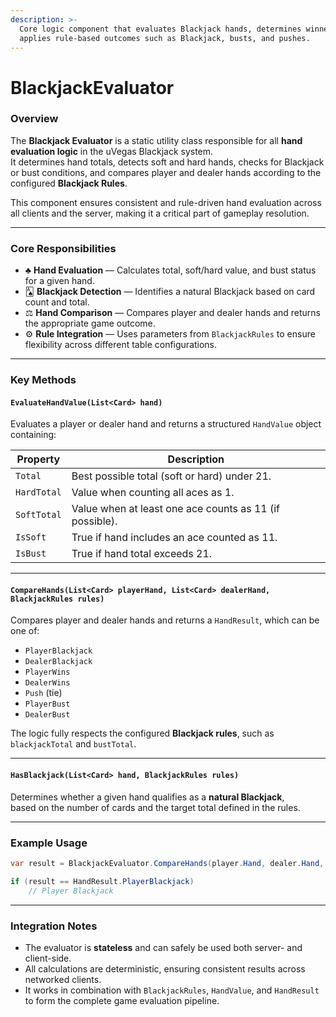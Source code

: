```yaml
---
description: >-
  Core logic component that evaluates Blackjack hands, determines winners, and
  applies rule-based outcomes such as Blackjack, busts, and pushes.
---
```


# BlackjackEvaluator

### Overview

The **Blackjack Evaluator** is a static utility class responsible for all **hand evaluation logic** in the uVegas Blackjack system.\
It determines hand totals, detects soft and hard hands, checks for Blackjack or bust conditions, and compares player and dealer hands according to the configured **Blackjack Rules**.

This component ensures consistent and rule-driven hand evaluation across all clients and the server, making it a critical part of gameplay resolution.

***

### Core Responsibilities

* ♣️ **Hand Evaluation** — Calculates total, soft/hard value, and bust status for a given hand.
* 🂡 **Blackjack Detection** — Identifies a natural Blackjack based on card count and total.
* ⚖️ **Hand Comparison** — Compares player and dealer hands and returns the appropriate game outcome.
* ⚙️ **Rule Integration** — Uses parameters from `BlackjackRules` to ensure flexibility across different table configurations.

***

### Key Methods

#### `EvaluateHandValue(List<Card> hand)`

Evaluates a player or dealer hand and returns a structured `HandValue` object containing:

| Property    | Description                                             |
| ----------- | ------------------------------------------------------- |
| `Total`     | Best possible total (soft or hard) under 21.            |
| `HardTotal` | Value when counting all aces as 1.                      |
| `SoftTotal` | Value when at least one ace counts as 11 (if possible). |
| `IsSoft`    | True if hand includes an ace counted as 11.             |
| `IsBust`    | True if hand total exceeds 21.                          |

***

#### `CompareHands(List<Card> playerHand, List<Card> dealerHand, BlackjackRules rules)`

Compares player and dealer hands and returns a `HandResult`, which can be one of:

* `PlayerBlackjack`
* `DealerBlackjack`
* `PlayerWins`
* `DealerWins`
* `Push` (tie)
* `PlayerBust`
* `DealerBust`

The logic fully respects the configured **Blackjack rules**, such as `blackjackTotal` and `bustTotal`.

***

#### `HasBlackjack(List<Card> hand, BlackjackRules rules)`

Determines whether a given hand qualifies as a **natural Blackjack**,\
based on the number of cards and the target total defined in the rules.

***

### Example Usage

```csharp
var result = BlackjackEvaluator.CompareHands(player.Hand, dealer.Hand, tableRules);

if (result == HandResult.PlayerBlackjack)
    // Player Blackjack
```

***

### Integration Notes

* The evaluator is **stateless** and can safely be used both server- and client-side.
* All calculations are deterministic, ensuring consistent results across networked clients.
* It works in combination with `BlackjackRules`, `HandValue`, and `HandResult` to form the complete game evaluation pipeline.
